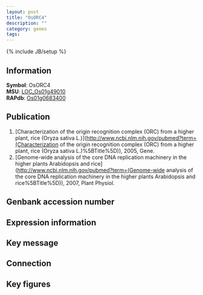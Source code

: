 ```yaml
---
layout: post
title: "OsORC4"
description: ""
category: genes
tags: 
---
```

{% include JB/setup %}

## Information
__Symbol__: OsORC4  
__MSU__: [LOC_Os01g49010](http://rice.plantbiology.msu.edu/cgi-bin/ORF_infopage.cgi?orf=LOC_Os01g49010)  
__RAPdb__: [Os01g0683400](http://rapdb.dna.affrc.go.jp/viewer/gbrowse_details/irgsp1?name=Os01g0683400)  

## Publication
1. [Characterization of the origin recognition complex (ORC) from a higher plant, rice (Oryza sativa L.)](http://www.ncbi.nlm.nih.gov/pubmed?term=(Characterization of the origin recognition complex (ORC) from a higher plant, rice (Oryza sativa L.)%5BTitle%5D)), 2005, Gene.
2. [Genome-wide analysis of the core DNA replication machinery in the higher plants Arabidopsis and rice](http://www.ncbi.nlm.nih.gov/pubmed?term=(Genome-wide analysis of the core DNA replication machinery in the higher plants Arabidopsis and rice%5BTitle%5D)), 2007, Plant Physiol.

## Genbank accession number

## Expression information

## Key message

## Connection

## Key figures


